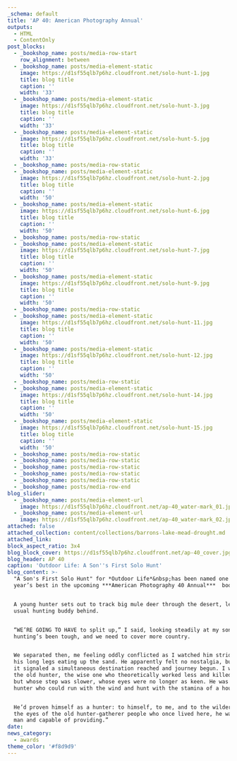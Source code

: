 ```yaml
---
_schema: default
title: 'AP 40: American Photography Annual'
outputs:
  - HTML
  - ContentOnly
post_blocks:
  - _bookshop_name: posts/media-row-start
    row_alignment: between
  - _bookshop_name: posts/media-element-static
    image: https://d1sf55qlb7p6hz.cloudfront.net/solo-hunt-1.jpg
    title: blog title
    caption: ''
    width: '33'
  - _bookshop_name: posts/media-element-static
    image: https://d1sf55qlb7p6hz.cloudfront.net/solo-hunt-3.jpg
    title: blog title
    caption: ''
    width: '33'
  - _bookshop_name: posts/media-element-static
    image: https://d1sf55qlb7p6hz.cloudfront.net/solo-hunt-5.jpg
    title: blog title
    caption: ''
    width: '33'
  - _bookshop_name: posts/media-row-static
  - _bookshop_name: posts/media-element-static
    image: https://d1sf55qlb7p6hz.cloudfront.net/solo-hunt-2.jpg
    title: blog title
    caption: ''
    width: '50'
  - _bookshop_name: posts/media-element-static
    image: https://d1sf55qlb7p6hz.cloudfront.net/solo-hunt-6.jpg
    title: blog title
    caption: ''
    width: '50'
  - _bookshop_name: posts/media-row-static
  - _bookshop_name: posts/media-element-static
    image: https://d1sf55qlb7p6hz.cloudfront.net/solo-hunt-7.jpg
    title: blog title
    caption: ''
    width: '50'
  - _bookshop_name: posts/media-element-static
    image: https://d1sf55qlb7p6hz.cloudfront.net/solo-hunt-9.jpg
    title: blog title
    caption: ''
    width: '50'
  - _bookshop_name: posts/media-row-static
  - _bookshop_name: posts/media-element-static
    image: https://d1sf55qlb7p6hz.cloudfront.net/solo-hunt-11.jpg
    title: blog title
    caption: ''
    width: '50'
  - _bookshop_name: posts/media-element-static
    image: https://d1sf55qlb7p6hz.cloudfront.net/solo-hunt-12.jpg
    title: blog title
    caption: ''
    width: '50'
  - _bookshop_name: posts/media-row-static
  - _bookshop_name: posts/media-element-static
    image: https://d1sf55qlb7p6hz.cloudfront.net/solo-hunt-14.jpg
    title: blog title
    caption: ''
    width: '50'
  - _bookshop_name: posts/media-element-static
    image: https://d1sf55qlb7p6hz.cloudfront.net/solo-hunt-15.jpg
    title: blog title
    caption: ''
    width: '50'
  - _bookshop_name: posts/media-row-static
  - _bookshop_name: posts/media-row-static
  - _bookshop_name: posts/media-row-static
  - _bookshop_name: posts/media-row-static
  - _bookshop_name: posts/media-row-static
  - _bookshop_name: posts/media-row-end
blog_slider:
  - _bookshop_name: posts/media-element-url
    image: https://d1sf55qlb7p6hz.cloudfront.net/ap-40_water-mark_01.jpg
  - _bookshop_name: posts/media-element-url
    image: https://d1sf55qlb7p6hz.cloudfront.net/ap-40_water-mark_02.jpg
attached: false
attached_collection: content/collections/barrons-lake-mead-drought.md
attached_link:
block_aspect_ratio: 3x4
blog_block_cover: https://d1sf55qlb7p6hz.cloudfront.net/ap-40_cover.jpg
blog_header: AP 40
caption: 'Outdoor Life: A Son''s First Solo Hunt'
blog_content: >-
  "A Son's First Solo Hunt" for *Outdoor Life*&nbsp;has been named one of the
  year’s best in the upcoming ***American Photography 40 Annual***  book.


  A young hunter sets out to track big mule deer through the desert, leaving his
  usual hunting buddy behind. ⁠


  ⁠“WE’RE GOING TO HAVE to split up,” I said, looking steadily at my son. “The
  hunting’s been tough, and we need to cover more country.⁠


  ⁠We separated then, me feeling oddly conflicted as I watched him stride away,
  his long legs eating up the sand. He apparently felt no nostalgia, but to me
  it signaled a simultaneous destination reached and journey begun. I was now
  the old hunter, the wise one who theoretically worked less and killed more,
  but whose step was slower, whose eyes were no longer as keen. He was the young
  hunter who could run with the wind and hunt with the stamina of a hound. ⁠


  ⁠He’d proven himself as a hunter: to himself, to me, and to the wilderness. In
  the eyes of the old hunter-gatherer people who once lived here, he was now a
  man and capable of providing.”⁠
date:
news_category:
  - awards
theme_color: '#f8d9d9'
---
```


